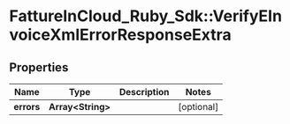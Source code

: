 # FattureInCloud_Ruby_Sdk::VerifyEInvoiceXmlErrorResponseExtra

## Properties

| Name | Type | Description | Notes |
| ---- | ---- | ----------- | ----- |
| **errors** | **Array&lt;String&gt;** |  | [optional] |

